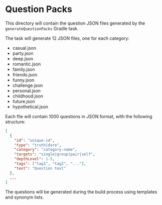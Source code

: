 # Question Packs

This directory will contain the question JSON files generated by the `generateQuestionPacks` Gradle task.

The task will generate 12 JSON files, one for each category:
- casual.json
- party.json
- deep.json
- romantic.json
- family.json
- friends.json
- funny.json
- challenge.json
- personal.json
- childhood.json
- future.json
- hypothetical.json

Each file will contain 1000 questions in JSON format, with the following structure:
```json
[
  {
    "id": "unique-id",
    "type": "truth|dare",
    "category": "category-name",
    "targets": "single|group|pair|self",
    "depthLevel": 1-5,
    "tags": ["tag1", "tag2", "..."],
    "text": "Question text"
  },
  ...
]
```

The questions will be generated during the build process using templates and synonym lists.